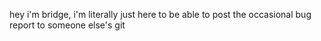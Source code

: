 hey i'm bridge, i'm literally just here to be able to post the occasional bug report to someone else's git
